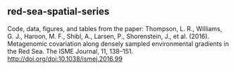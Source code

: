## red-sea-spatial-series

Code, data, figures, and tables from the paper: Thompson, L. R., Williams, G. J., Haroon, M. F., Shibl, A., Larsen, P., Shorenstein, J., et al. (2016). Metagenomic covariation along densely sampled environmental gradients in the Red Sea. The ISME Journal, 11, 138–151. http://doi.org/doi:10.1038/ismej.2016.99
